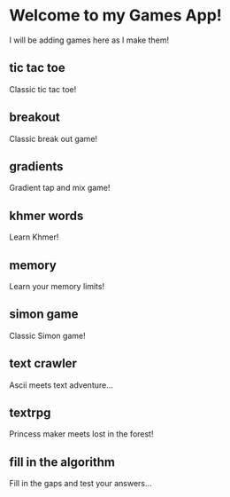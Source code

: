 # Welcome to my Games App!

I will be adding games here as I make them!

## tic tac toe

Classic tic tac toe!

## breakout

Classic break out game!

## gradients

Gradient tap and mix game!

## khmer words

Learn Khmer!

## memory

Learn your memory limits!

## simon game

Classic Simon game!

## text crawler

Ascii meets text adventure...

## textrpg

Princess maker meets lost in the forest!

## fill in the algorithm

Fill in the gaps and test your answers...